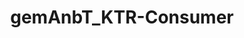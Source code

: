 ---
title: gemAnbT_KTR-Consumer
linkTitle: gemAnbT_KTR-Consumer
description: >
  Anbieter KTR-Consumer
---